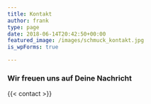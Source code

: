 ```yaml
---
title: Kontakt
author: frank
type: page
date: 2018-06-14T20:42:50+00:00
featured_image: /images/schmuck_kontakt.jpg
is_wpForms: true

---
```


### Wir freuen uns auf Deine Nachricht

{{< contact >}}
